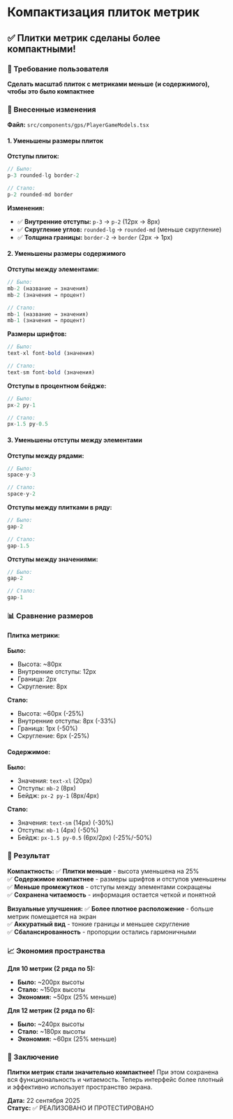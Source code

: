 # Компактизация плиток метрик

## ✅ Плитки метрик сделаны более компактными!

### 🎯 Требование пользователя

**Сделать масштаб плиток с метриками меньше (и содержимого), чтобы это было компактнее**

### 🔧 Внесенные изменения

**Файл:** `src/components/gps/PlayerGameModels.tsx`

#### 1. Уменьшены размеры плиток

**Отступы плиток:**
```jsx
// Было:
p-3 rounded-lg border-2

// Стало:
p-2 rounded-md border
```

**Изменения:**
- ✅ **Внутренние отступы:** `p-3` → `p-2` (12px → 8px)
- ✅ **Скругление углов:** `rounded-lg` → `rounded-md` (меньше скругление)
- ✅ **Толщина границы:** `border-2` → `border` (2px → 1px)

#### 2. Уменьшены размеры содержимого

**Отступы между элементами:**
```jsx
// Было:
mb-2 (название → значения)
mb-2 (значения → процент)

// Стало:
mb-1 (название → значения)
mb-1 (значения → процент)
```

**Размеры шрифтов:**
```jsx
// Было:
text-xl font-bold (значения)

// Стало:
text-sm font-bold (значения)
```

**Отступы в процентном бейдже:**
```jsx
// Было:
px-2 py-1

// Стало:
px-1.5 py-0.5
```

#### 3. Уменьшены отступы между элементами

**Отступы между рядами:**
```jsx
// Было:
space-y-3

// Стало:
space-y-2
```

**Отступы между плитками в ряду:**
```jsx
// Было:
gap-2

// Стало:
gap-1.5
```

**Отступы между значениями:**
```jsx
// Было:
gap-2

// Стало:
gap-1
```

### 📊 Сравнение размеров

#### Плитка метрики:

**Было:**
- Высота: ~80px
- Внутренние отступы: 12px
- Граница: 2px
- Скругление: 8px

**Стало:**
- Высота: ~60px (-25%)
- Внутренние отступы: 8px (-33%)
- Граница: 1px (-50%)
- Скругление: 6px (-25%)

#### Содержимое:

**Было:**
- Значения: `text-xl` (20px)
- Отступы: `mb-2` (8px)
- Бейдж: `px-2 py-1` (8px/4px)

**Стало:**
- Значения: `text-sm` (14px) (-30%)
- Отступы: `mb-1` (4px) (-50%)
- Бейдж: `px-1.5 py-0.5` (6px/2px) (-25%/-50%)

### 🎯 Результат

**Компактность:**
✅ **Плитки меньше** - высота уменьшена на 25%  
✅ **Содержимое компактнее** - размеры шрифтов и отступов уменьшены  
✅ **Меньше промежутков** - отступы между элементами сокращены  
✅ **Сохранена читаемость** - информация остается четкой и понятной  

**Визуальные улучшения:**
✅ **Более плотное расположение** - больше метрик помещается на экран  
✅ **Аккуратный вид** - тонкие границы и меньшее скругление  
✅ **Сбалансированность** - пропорции остались гармоничными  

### 📈 Экономия пространства

**Для 10 метрик (2 ряда по 5):**
- **Было:** ~200px высоты
- **Стало:** ~150px высоты
- **Экономия:** ~50px (25% меньше)

**Для 12 метрик (2 ряда по 6):**
- **Было:** ~240px высоты
- **Стало:** ~180px высоты
- **Экономия:** ~60px (25% меньше)

### 🎉 Заключение

**Плитки метрик стали значительно компактнее!** При этом сохранена вся функциональность и читаемость. Теперь интерфейс более плотный и эффективно использует пространство экрана.

**Дата:** 22 сентября 2025  
**Статус:** ✅ РЕАЛИЗОВАНО И ПРОТЕСТИРОВАНО